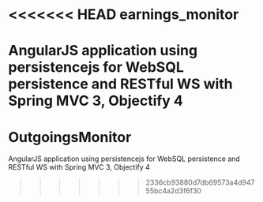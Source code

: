 <<<<<<< HEAD
earnings_monitor
================

AngularJS application using persistencejs for WebSQL persistence and RESTful WS with Spring MVC 3, Objectify 4  
=======
OutgoingsMonitor
================

AngularJS application using persistencejs for WebSQL persistence and RESTful WS with Spring MVC 3, Objectify 4
>>>>>>> 2336cb93880d7db69573a4d94755bc4a2d3f6f30
